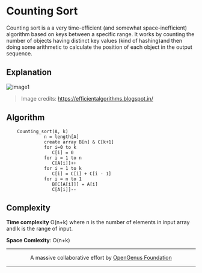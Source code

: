 # Counting Sort
Counting sort is a a very time-efficient (and somewhat space-inefficient) algorithm based on keys between a specific range. It works by counting the number of objects having distinct key values (kind of hashing)and then doing some arithmetic to calculate the position of each object in the output sequence.

## Explanation
![image1](https://3.bp.blogspot.com/-jJchly1BkTc/WLGqCFDdvCI/AAAAAAAAAHA/luljAlz2ptMndIZNH0KLTTuQMNsfzDeFQCLcB/s1600/CSortUpdatedStepI.gif)

> Image credits: https://efficientalgorithms.blogspot.in/


## Algorithm

```
    Counting_sort(A, k)
              n = length[A]
              create array B[n] & C[k+1]
              for i=0 to k
                 C[i] = 0
              for i = 1 to n
                 C[A[i]]++
              for i = 1 to k
                 C[i] = C[i] + C[i - 1]
              for i = n to 1
                 B[C[A[i]]] = A[i]
                 C[A[i]]--
```

## Complexity
**Time complexity**
O(n+k) where n is the number of elements in input array and k is the range of input.

**Space Comlexity**: O(n+k)

---
<p align="center">
	A massive collaborative effort by <a href="https://github.com/OpenGenus/cosmos">OpenGenus Foundation</a> 
</p>

---